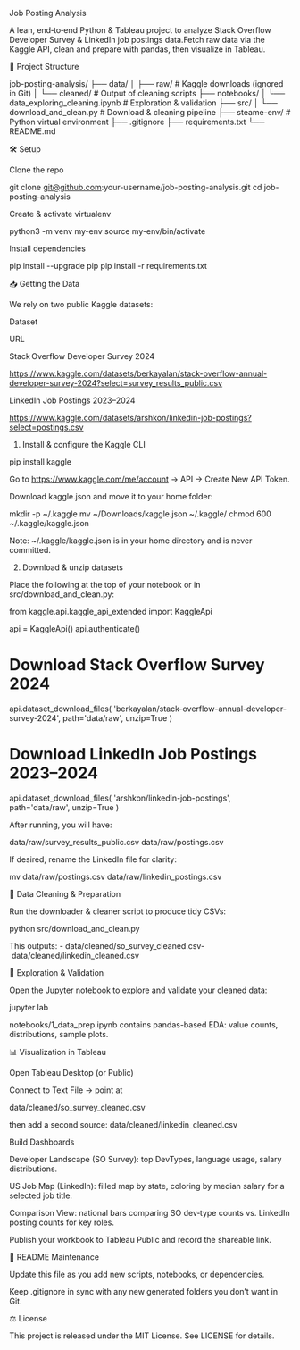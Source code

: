 Job Posting Analysis

A lean, end‑to‑end Python & Tableau project to analyze Stack Overflow Developer Survey & LinkedIn job postings data.Fetch raw data via the Kaggle API, clean and prepare with pandas, then visualize in Tableau.

📁 Project Structure

job-posting-analysis/
├── data/
│   ├── raw/               # Kaggle downloads (ignored in Git)
│   └── cleaned/           # Output of cleaning scripts
├── notebooks/
│   └── data_exploring_cleaning.ipynb  # Exploration & validation
├── src/
│   └── download_and_clean.py  # Download & cleaning pipeline
├── steame-env/            # Python virtual environment
├── .gitignore
├── requirements.txt
└── README.md

🛠️ Setup

Clone the repo

git clone git@github.com:your-username/job-posting-analysis.git
cd job-posting-analysis

Create & activate virtualenv

python3 -m venv my-env
source my-env/bin/activate

Install dependencies

pip install --upgrade pip
pip install -r requirements.txt

📥 Getting the Data

We rely on two public Kaggle datasets:

Dataset

URL

Stack Overflow Developer Survey 2024

https://www.kaggle.com/datasets/berkayalan/stack-overflow-annual-developer-survey-2024?select=survey_results_public.csv

LinkedIn Job Postings 2023–2024

https://www.kaggle.com/datasets/arshkon/linkedin-job-postings?select=postings.csv

1. Install & configure the Kaggle CLI

pip install kaggle

Go to https://www.kaggle.com/me/account → API → Create New API Token.

Download kaggle.json and move it to your home folder:

mkdir -p ~/.kaggle
mv ~/Downloads/kaggle.json ~/.kaggle/
chmod 600 ~/.kaggle/kaggle.json

Note: ~/.kaggle/kaggle.json is in your home directory and is never committed.

2. Download & unzip datasets

Place the following at the top of your notebook or in src/download_and_clean.py:

from kaggle.api.kaggle_api_extended import KaggleApi

api = KaggleApi()
api.authenticate()

# Download Stack Overflow Survey 2024
api.dataset_download_files(
  'berkayalan/stack-overflow-annual-developer-survey-2024',
  path='data/raw',
  unzip=True
)

# Download LinkedIn Job Postings 2023–2024
api.dataset_download_files(
  'arshkon/linkedin-job-postings',
  path='data/raw',
  unzip=True
)

After running, you will have:

data/raw/survey_results_public.csv
data/raw/postings.csv

If desired, rename the LinkedIn file for clarity:

mv data/raw/postings.csv data/raw/linkedin_postings.csv

🧹 Data Cleaning & Preparation

Run the downloader & cleaner script to produce tidy CSVs:

python src/download_and_clean.py

This outputs:
- data/cleaned/so_survey_cleaned.csv- data/cleaned/linkedin_cleaned.csv

🔎 Exploration & Validation

Open the Jupyter notebook to explore and validate your cleaned data:

jupyter lab

notebooks/1_data_prep.ipynb contains pandas-based EDA: value counts, distributions, sample plots.

📊 Visualization in Tableau

Open Tableau Desktop (or Public)

Connect to Text File → point at

data/cleaned/so_survey_cleaned.csv

then add a second source: data/cleaned/linkedin_cleaned.csv

Build Dashboards

Developer Landscape (SO Survey): top DevTypes, language usage, salary distributions.

US Job Map (LinkedIn): filled map by state, coloring by median salary for a selected job title.

Comparison View: national bars comparing SO dev‑type counts vs. LinkedIn posting counts for key roles.

Publish your workbook to Tableau Public and record the shareable link.

📄 README Maintenance

Update this file as you add new scripts, notebooks, or dependencies.

Keep .gitignore in sync with any new generated folders you don’t want in Git.

⚖️ License

This project is released under the MIT License. See LICENSE for details.